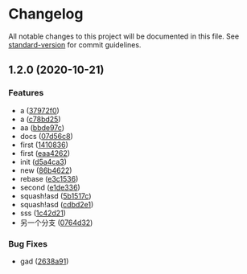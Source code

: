# Changelog

All notable changes to this project will be documented in this file. See [standard-version](https://github.com/conventional-changelog/standard-version) for commit guidelines.

## 1.2.0 (2020-10-21)

### Features

-   a ([37972f0](https://github.com/BreathlessWay/v-t/commit/37972f0ae75c2ba0384e9f60d7239d2b0cbc68a7))
-   a ([c78bd25](https://github.com/BreathlessWay/v-t/commit/c78bd25c49827a1443123a5b5f9cb5974dfa06e7))
-   aa ([bbde97c](https://github.com/BreathlessWay/v-t/commit/bbde97c2949661e69447c1b2f31fa5067869274b))
-   docs ([07d56c8](https://github.com/BreathlessWay/v-t/commit/07d56c8f507cbc69eb95391b71962aededa26ce6))
-   first ([1410836](https://github.com/BreathlessWay/v-t/commit/141083635624353ffd36c55953e35eb8377bdd5c))
-   first ([eaa4262](https://github.com/BreathlessWay/v-t/commit/eaa4262fd837f83038ef582076f9a5a2d697fb15))
-   init ([d5a4ca3](https://github.com/BreathlessWay/v-t/commit/d5a4ca382e1d1a5bcd44955f41a62468b6c3a6d6))
-   new ([86b4622](https://github.com/BreathlessWay/v-t/commit/86b4622bdf764ab227288d60d35ae737c131ef65))
-   rebase ([e3c1536](https://github.com/BreathlessWay/v-t/commit/e3c1536c815ac0e26dff0c34726e193500b6534b))
-   second ([e1de336](https://github.com/BreathlessWay/v-t/commit/e1de336af5ad89010527d7b2dc95b0d53fc0945a))
-   squash!asd ([5b1517c](https://github.com/BreathlessWay/v-t/commit/5b1517c007aedc83994bb751e7983b5cb8ca30be))
-   squash!asd ([cdbd2e1](https://github.com/BreathlessWay/v-t/commit/cdbd2e162990ca5efd631966b1abc63d6e8bdf9f))
-   sss ([1c42d21](https://github.com/BreathlessWay/v-t/commit/1c42d21acadb4fc94108d99698589c46b7077661))
-   另一个分支 ([0764d32](https://github.com/BreathlessWay/v-t/commit/0764d32e5d0d1d2895b9746d31e8b7637c5887b7))

### Bug Fixes

-   gad ([2638a91](https://github.com/BreathlessWay/v-t/commit/2638a91d56eb2aaf3b8781525531d7b562f0170d))
